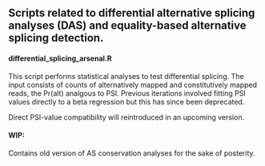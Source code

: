 ## Scripts related to differential alternative splicing analyses (DAS) and equality-based alternative splicing detection.

#### differential_splicing_arsenal.R
This script performs statistical analyses to test differential splicing. The input consists of counts of alternatively mapped and constitutively mapped reads, the Pr(alt) analgous to PSI. Previous iterations involved fitting PSI values directly to a beta regression but this has since been deprecated.

Direct PSI-value compatibility will reintroduced in an upcoming version.

#### WIP:
Contains old version of AS conservation analyses for the sake of posterity.

